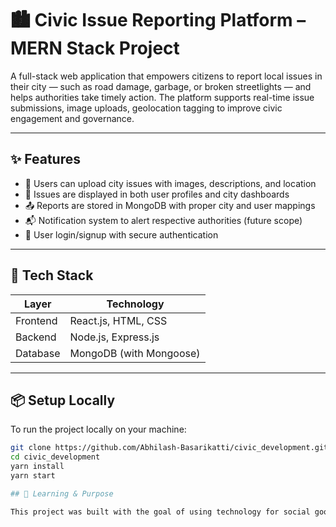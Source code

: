 # 🏙️ Civic Issue Reporting Platform – MERN Stack Project

A full-stack web application that empowers citizens to report local issues in their city — such as road damage, garbage, or broken streetlights — and helps authorities take timely action. The platform supports real-time issue submissions, image uploads, geolocation tagging to improve civic engagement and governance.

---

## ✨ Features

- 📍 Users can upload city issues with images, descriptions, and location
- 📌 Issues are displayed in both user profiles and city dashboards
- 📤 Reports are stored in MongoDB with proper city and user mappings
- 📬 Notification system to alert respective authorities (future scope)
- 🔐 User login/signup with secure authentication

---

## 🧰 Tech Stack

| Layer      | Technology           |
|------------|-----------------------|
| Frontend   | React.js, HTML, CSS   |
| Backend    | Node.js, Express.js   |
| Database   | MongoDB (with Mongoose) |

---

## 📦 Setup Locally

To run the project locally on your machine:

```bash
git clone https://github.com/Abhilash-Basarikatti/civic_development.git
cd civic_development
yarn install
yarn start

## 🎯 Learning & Purpose

This project was built with the goal of using technology for social good. It allowed me to apply core web development concepts like authentication, routing, session handling, and file uploads while also understanding how to manage a meaningful user experience through geolocation-based filtering and reporting. From a backend perspective, I gained hands-on experience integrating MongoDB with Mongoose, building a structured MVC-like Node.js application, and implementing secure authentication. It reflects how digital tools can be used to improve civic engagement and accountability.

